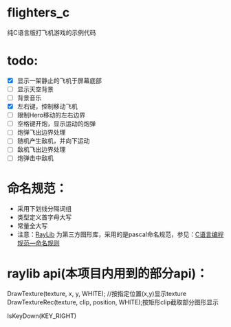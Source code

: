 # flighters_c

纯C语言版打飞机游戏的示例代码

# todo:

- [x] 显示一架静止的飞机于屏幕底部
- [ ] 显示天空背景
- [ ] 背景音乐
- [x] 左右键，控制移动飞机
- [ ] 限制Hero移动的左右边界
- [ ] 空格键开炮，显示运动的炮弹
- [ ] 炮弹飞出边界处理
- [ ] 随机产生敌机，并向下运动
- [ ] 敌机飞出边界处理
- [ ] 炮弹击中敌机

# 命名规范：

- 采用下划线分隔词组
- 类型定义首字母大写
- 常量全大写
- 注意：[RayLib](https://github.com/raysan5/raylib)
  为第三方图形库，采用的是pascal命名规范，参见：[C语言编程规范—命名规则](https://www.cnblogs.com/wfwenchao/p/5209197.html)

# raylib api(本项目内用到的部分api)：

DrawTexture(texture, x, y, WHITE); //按指定位置(x,y)显示texture DrawTextureRec(texture, clip, position, WHITE);按矩形clip截取部分图形显示

IsKeyDown(KEY_RIGHT)  